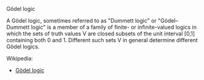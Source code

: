 Gödel logic

A Gödel logic, sometimes referred to as "Dummett logic" or "Gödel–Dummett logic" is a member of a family of finite- or infinite-valued logics
in which the sets of truth values V are closed subsets of the unit interval [0,1] containing both 0 and 1. 
Different such sets V in general determine different Gödel logics.

Wikipedia:
* [Gödel logic](https://en.wikipedia.org/wiki/G%C3%B6del_logic)
